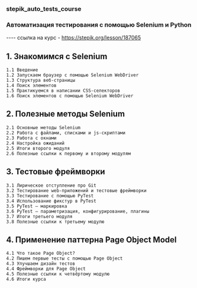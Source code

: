 ### stepik_auto_tests_course

### Автоматизация тестирования с помощью Selenium и Python
---- ссылка на курс - https://stepik.org/lesson/187065

## 1. Знакомимся с Selenium
	1.1 Введение
	1.2 Запускаем браузер с помощью Selenium WebDriver
	1.3 Структура веб-страницы
	1.4 Поиск элементов
	1.5 Практикуемся в написании CSS-селекторов
	1.6 Поиск элементов с помощью Selenium WebDriver

## 2. Полезные методы Selenium
	2.1 Основные методы Selenium
	2.2 Работа с файлами, списками и js-скриптами
	2.3 Работа с окнами 
	2.4 Настройка ожиданий  
	2.5 Итоги второго модуля
	2.6 Полезные ссылки к первому и второму модулям

## 3. Тестовые фреймворки
	3.1 Лирическое отступление про Git
	3.2 Тестирование web-приложений и тестовые фреймворки
	3.3 Тестирование с помощью PyTest
	3.4 Использование фикстур в PyTest
	3.5 PyTest — маркировка
	3.6 PyTest — параметризация, конфигурирование, плагины
	3.7 Итоги третьего модуля
	3.8 Полезные ссылки к третьему модулю
	
## 4. Применение паттерна Page Object Model
	4.1 Что такое Page Object?
	4.2 Пишем первые тесты с помощью Page Object
	4.3 Улучшаем дизайн тестов
	4.4 Фреймворки для Page Object
	4.5 Полезные ссылки к четвёртому модулю
	4.6 Итоги курса